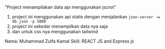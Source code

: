 
"Project menampilakan data api menggunakan jscrot"

1. project ini menggunakan api statis dengan menjalankan `json-server -w db.json -p 5000`
2. project ini sekedar menampilkan data nya saja
3. dan untuk css nya menggunakan tailwind

Nama: Muhammad Zulfa Kamal
Skill: REACT JS and Express js 